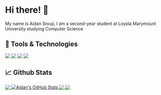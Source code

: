 # Hi there! 👋

My name is Aidan Srouji, I am a second-year student at Loyola Marymount University studying Computer Science

## 🔧 Tools & Technologies

![](https://img.shields.io/badge/OS-Windows-informational?style=flat&logo=windows&logoColor=white&color=c63f79)
![](https://img.shields.io/badge/Editor-VSCode-informational?style=flat&logo=visualstudio&logoColor=white&color=c63f79)
![](https://img.shields.io/badge/Code-JavaScript-informational?style=flat&logo=javascript&logoColor=white&color=c63f79)
![](https://img.shields.io/badge/Code-Java-informational?style=flat&logo=java&logoColor=white&color=c63f79)

## 📈 Github Stats

<a href="https://github.com/asrouji/asrouji">
  <img align="center" src="https://github-readme-stats.vercel.app/api/top-langs/?username=asrouji&theme=radical&langs_count=3" />
</a>
<a href="https://github.com/asrouji/asrouji">
  <img align="center" src="https://github-readme-stats.vercel.app/api?username=asrouji&show_icons=true&line_height=27&count_private=true&theme=radical" alt="Aidan's GitHub Stats" />
</a>

<a href="https://github.com/asrouji/LMU">
  <img align="center" src="https://github-readme-stats.vercel.app/api/pin/?username=asrouji&repo=LMU&theme=radical" />
</a>


<a href="https://github.com/asrouji/zombies-among-us">
  <img align="center" src="https://github-readme-stats.vercel.app/api/pin/?username=asrouji&repo=zombies-among-us&theme=radical" />
</a>

